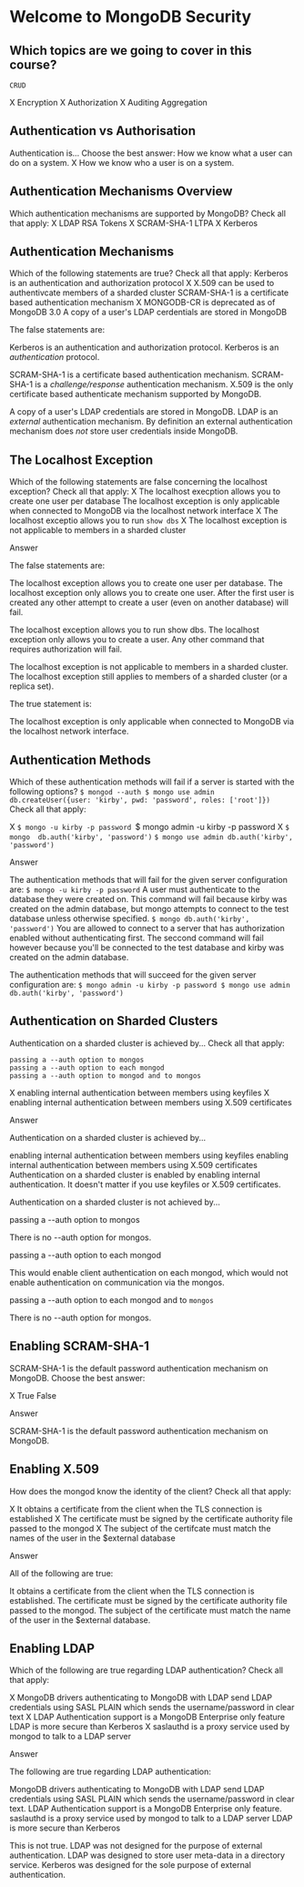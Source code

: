 # Welcome to MongoDB Security

## Which topics are we going to cover in this course?
	CRUD
X	Encryption
X	Authorization
X	Auditing
	Aggregation


## Authentication vs Authorisation
Authentication is...
Choose the best answer:
	How we know what a user can do on a system.
X	How we know who a user is on a system.

## Authentication Mechanisms Overview
Which authentication mechanisms are supported by MongoDB?
Check all that apply:
X	LDAP
	RSA Tokens
X	SCRAM-SHA-1
	LTPA
X	Kerberos

## Authentication Mechanisms
Which of the following statements are true?
Check all that apply:
	Kerberos is an authentication and authorization protocol
X	X.509 can be used to authentivcate members of a sharded cluster
	SCRAM-SHA-1 is a certificate based authentication mechanism
X	MONGODB-CR is deprecated as of MongoDB 3.0
	A copy of a user's LDAP cerdentials are stored in MongoDB

The false statements are:

Kerberos is an authentication and authorization protocol.
	Kerberos is an *authentication* protocol.

SCRAM-SHA-1 is a certificate based authentication mechanism.
	SCRAM-SHA-1 is a *challenge/response* authentication mechanism. X.509 is the only certificate based authenticate mechanism supported by MongoDB.

A copy of a user's LDAP credentials are stored in MongoDB.
	LDAP is an *external* authentication mechanism. By definition an external authentication mechanism does *not* store user credentials inside MongoDB.



## The Localhost Exception
Which of the following statements are false concerning the localhost exception?
Check all that apply:
X	The localhost execption allows you to create one user per database
	The localhost exception is only applicable when connected to MongoDB via the localhost network interface
X	The localhost exceptio allows you to run `show dbs`
X	The localhost exception is not applicable to members in a sharded cluster


Answer

The false statements are:

The localhost exception allows you to create one user per database.
	The localhost exception only allows you to create one user. After the first user is created any other attempt to create a user (even on another database) will fail.

The localhost exception allows you to run show dbs.
	The localhost exception only allows you to create a user. Any other command that requires authorization will fail.

The localhost exception is not applicable to members in a sharded cluster.
	The localhost exception still applies to members of a sharded cluster (or a replica set).

The true statement is:

The localhost exception is only applicable when connected to MongoDB via the localhost network interface.


## Authentication Methods
Which of these authentication methods will fail if a server is started with the following options?
`
$ mongod --auth
$ mongo
use admin
db.createUser({user: 'kirby', pwd: 'password', roles: ['root']})
`
Check all that apply:

X	`$ mongo -u kirby -p password
	`$ mongo admin -u kirby -p password
X	`$ mongo 
	db.auth('kirby', 'password')`
	`$ mongo
	use admin
	db.auth('kirby', 'password')`


Answer

The authentication methods that will fail for the given server configuration are:
`
$ mongo -u kirby -p password
`
A user must authenticate to the database they were created on. This command will fail because kirby was created on the admin database, but mongo attempts to connect to the test database unless otherwise specified.
`
$ mongo
db.auth('kirby', 'password')
`
You are allowed to connect to a server that has authorization enabled without authenticating first. The seccond command will fail however because you'll be connected to the test database and kirby was created on the admin database.

The authentication methods that will succeed for the given server configuration are:
`
$ mongo admin -u kirby -p password
$ mongo
use admin
db.auth('kirby', 'password')
`

## Authentication on Sharded Clusters
Authentication on a sharded cluster is achieved by...
Check all that apply:

	passing a --auth option to mongos
	passing a --auth option to each mongod
	passing a --auth option to mongod and to mongos
X	enabling internal authentication between members using keyfiles
X	enabling internal authentication between members using X.509 certificates

Answer

Authentication on a sharded cluster is achieved by...

enabling internal authentication between members using keyfiles
enabling internal authentication between members using X.509 certificates
Authentication on a sharded cluster is enabled by enabling internal authentication. It doesn't matter if you use keyfiles or X.509 certificates.

Authentication on a sharded cluster is not achieved by...

passing a --auth option to mongos

There is no --auth option for mongos.

passing a --auth option to each mongod

This would enable client authentication on each mongod, which would not enable authentication on communication via the mongos.

passing a --auth option to each mongod and to ``mongos``

There is no --auth option for mongos.

## Enabling SCRAM-SHA-1
SCRAM-SHA-1 is the default password authentication mechanism on MongoDB.
Choose the best answer:

X	True
	False


Answer

SCRAM-SHA-1 is the default password authentication mechanism on MongoDB.


## Enabling X.509
How does the mongod know the identity of the client?
Check all that apply:

X	It obtains a certificate from the client when the TLS connection is established
X	The certificate must be signed by the certificate authority file passed to the mongod
X	The subject of the certifcate must match the names of the user in the $external database


Answer

All of the following are true:

It obtains a certificate from the client when the TLS connection is established.
The certificate must be signed by the certificate authority file passed to the mongod.
The subject of the certificate must match the name of the user in the $external database.


## Enabling LDAP
Which of the following are true regarding LDAP authentication?
Check all that apply:
	
X	MongoDB drivers authenticating to MongoDB with LDAP send LDAP credentials using SASL PLAIN which sends the username/password in clear text
X	LDAP Authentication support is a MongoDB Enterprise only feature
	LDAP is more secure than Kerberos
X	saslauthd is a proxy service used by mongod to talk to a LDAP server


Answer

The following are true regarding LDAP authentication:

MongoDB drivers authenticating to MongoDB with LDAP send LDAP credentials using SASL PLAIN which sends the username/password in clear text.
LDAP Authentication support is a MongoDB Enterprise only feature.
saslauthd is a proxy service used by mongod to talk to a LDAP server
LDAP is more secure than Kerberos

This is not true. LDAP was not designed for the purpose of external authentication. LDAP was designed to store user meta-data in a directory service. Kerberos was designed for the sole purpose of external authentication.






